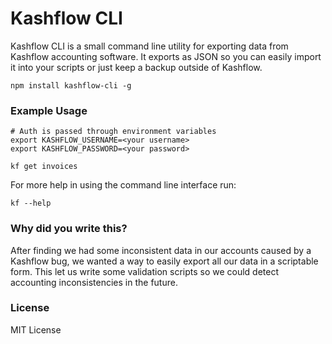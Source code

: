 # Kashflow CLI
Kashflow CLI is a small command line utility for exporting data from Kashflow accounting software. It exports as JSON so you can easily import it into your scripts or just keep a backup outside of Kashflow. 

```
npm install kashflow-cli -g
```

### Example Usage

```
# Auth is passed through environment variables
export KASHFLOW_USERNAME=<your username>
export KASHFLOW_PASSWORD=<your password>

kf get invoices
```

For more help in using the command line interface run:
```
kf --help
```

### Why did you write this?

After finding we had some inconsistent data in our accounts caused by a Kashflow bug, we wanted a way to easily export all our data in a scriptable form. This let us write some validation scripts so we could detect accounting inconsistencies in the future.

### License

MIT License

